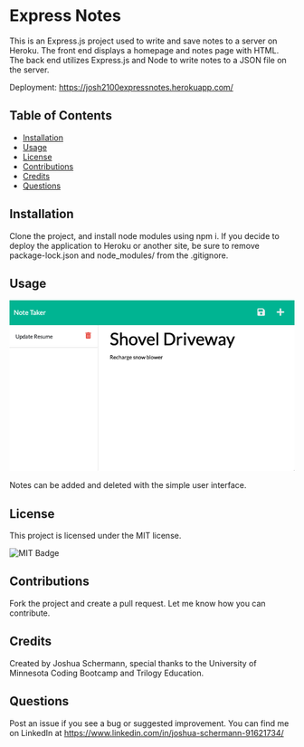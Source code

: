 # Express Notes

This is an Express.js project used to write and save notes to a server on Heroku. The front end displays a homepage and notes page with HTML. The back end utilizes Express.js and Node to write notes to a JSON file on the server.

Deployment: https://josh2100expressnotes.herokuapp.com/

## Table of Contents

- [Installation](#installation)
- [Usage](#usage)
- [License](#license)
- [Contributions](#contributions)
- [Credits](#credits)
- [Questions](#questions)

## Installation

Clone the project, and install node modules using npm i. If you decide to deploy the application to Heroku or another site, be sure to remove package-lock.json and node_modules/ from the .gitignore.

## Usage

![Express Notes Screenshot](./public/assets/images/screenshot.png)

Notes can be added and deleted with the simple user interface.

## License

This project is licensed under the MIT license.

![MIT Badge](https://img.shields.io/npm/l/f)

## Contributions

Fork the project and create a pull request. Let me know how you can contribute.

## Credits

Created by Joshua Schermann, special thanks to the University of Minnesota Coding Bootcamp and Trilogy Education.

## Questions

Post an issue if you see a bug or suggested improvement. You can find me on LinkedIn at https://www.linkedin.com/in/joshua-schermann-91621734/
